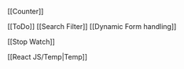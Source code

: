 


[[Counter]]


[[ToDo]]
[[Search Filter]]
[[Dynamic Form handling]]



[[Stop Watch]]




[[React JS/Temp|Temp]]
